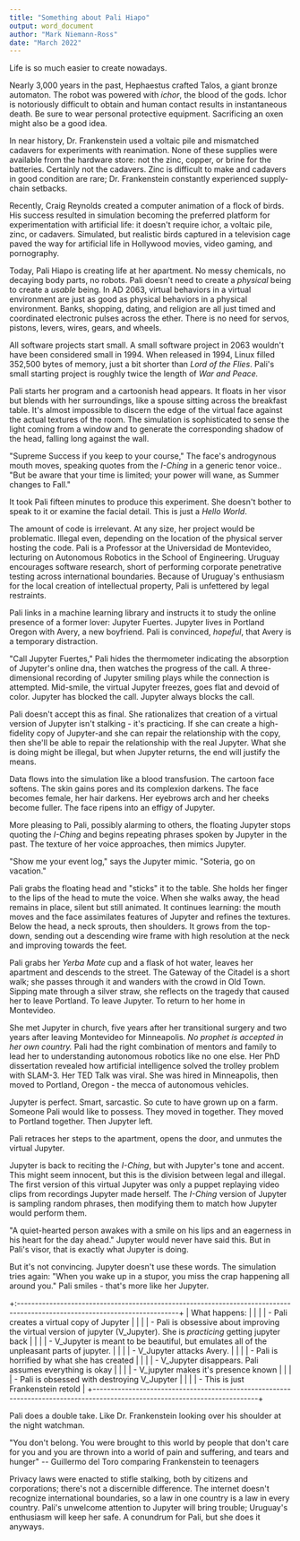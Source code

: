 ```yaml
---
title: "Something about Pali Hiapo"
output: word_document
author: "Mark Niemann-Ross"
date: "March 2022"
---
```


Life is so much easier to create nowadays.

Nearly 3,000 years in the past, Hephaestus crafted Talos, a giant bronze automaton. The robot was powered with *ichor*, the blood of the gods. Ichor is notoriously difficult to obtain and human contact results in instantaneous death. Be sure to wear personal protective equipment. Sacrificing an oxen might also be a good idea.

In near history, Dr. Frankenstein used a voltaic pile and mismatched cadavers for experiments with reanimation. None of these supplies were available from the hardware store: not the zinc, copper, or brine for the batteries. Certainly not the cadavers. Zinc is difficult to make and cadavers in good condition are rare; Dr. Frankenstein constantly experienced supply-chain setbacks.

Recently, Craig Reynolds created a computer animation of a flock of birds. His success resulted in simulation becoming the preferred platform for experimentation with artificial life: it doesn't require ichor, a voltaic pile, zinc, or cadavers. Simulated, but realistic birds captured in a television cage paved the way for artificial life in Hollywood movies, video gaming, and pornography.

Today, Pali Hiapo is creating life at her apartment. No messy chemicals, no decaying body parts, no robots. Pali doesn't need to create a *physical* being to create a *usable* being. In AD 2063, virtual behaviors in a virtual environment are just as good as physical behaviors in a physical environment. Banks, shopping, dating, and religion are all just timed and coordinated electronic pulses across the ether. There is no need for servos, pistons, levers, wires, gears, and wheels.

All software projects start small. A small software project in 2063 wouldn't have been considered small in 1994. When released in 1994, Linux filled 352,500 bytes of memory, just a bit shorter than *Lord of the Flies*. Pali's small starting project is roughly twice the length of *War and Peace.*

Pali starts her program and a cartoonish head appears. It floats in her visor but blends with her surroundings, like a spouse sitting across the breakfast table. It's almost impossible to discern the edge of the virtual face against the actual textures of the room. The simulation is sophisticated to sense the light coming from a window and to generate the corresponding shadow of the head, falling long against the wall.

"Supreme Success if you keep to your course," The face's androgynous mouth moves, speaking quotes from the *I-Ching* in a generic tenor voice.. "But be aware that your time is limited; your power will wane, as Summer changes to Fall."

It took Pali fifteen minutes to produce this experiment. She doesn't bother to speak to it or examine the facial detail. This is just a *Hello World*.

The amount of code is irrelevant. At any size, her project would be problematic. Illegal even, depending on the location of the physical server hosting the code. Pali is a Professor at the Universidad de Montevideo, lecturing on Autonomous Robotics in the School of Engineering. Uruguay encourages software research, short of performing corporate penetrative testing across international boundaries. Because of Uruguay's enthusiasm for the local creation of intellectual property, Pali is unfettered by legal restraints.

Pali links in a machine learning library and instructs it to study the online presence of a former lover: Jupyter Fuertes. Jupyter lives in Portland Oregon with Avery, a new boyfriend. Pali is convinced, *hopeful*, that Avery is a temporary distraction.

"Call Jupyter Fuertes," Pali hides the thermometer indicating the absorption of Jupyter's online dna, then watches the progress of the call. A three-dimensional recording of Jupyter smiling plays while the connection is attempted. Mid-smile, the virtual Jupyter freezes, goes flat and devoid of color. Jupyter has blocked the call. Jupyter always blocks the call.

Pali doesn't accept this as final. She rationalizes that creation of a virtual version of Jupyter isn't stalking - it's practicing. If she can create a high-fidelity copy of Jupyter-and she can repair the relationship with the copy, then she'll be able to repair the relationship with the real Jupyter. What she is doing might be illegal, but when Jupyter returns, the end will justify the means.

Data flows into the simulation like a blood transfusion. The cartoon face softens. The skin gains pores and its complexion darkens. The face becomes female, her hair darkens. Her eyebrows arch and her cheeks become fuller. The face ripens into an effigy of Jupyter.

More pleasing to Pali, possibly alarming to others, the floating Jupyter stops quoting the *I-Ching* and begins repeating phrases spoken by Jupyter in the past. The texture of her voice approaches, then mimics Jupyter.

"Show me your event log," says the Jupyter mimic. "Soteria, go on vacation."

Pali grabs the floating head and "sticks" it to the table. She holds her finger to the lips of the head to mute the voice. When she walks away, the head remains in place, silent but still animated. It continues learning: the mouth moves and the face assimilates features of Jupyter and refines the textures. Below the head, a neck sprouts, then shoulders. It grows from the top-down, sending out a descending wire frame with high resolution at the neck and improving towards the feet.

Pali grabs her *Yerba Mate* cup and a flask of hot water, leaves her apartment and descends to the street. The Gateway of the Citadel is a short walk; she passes through it and wanders with the crowd in Old Town. Sipping mate through a silver straw, she reflects on the tragedy that caused her to leave Portland. To leave Jupyter. To return to her home in Montevideo.

She met Jupyter in church, five years after her transitional surgery and two years after leaving Montevideo for Minneapolis. *No prophet is accepted in her own country.* Pali had the right combination of mentors and family to lead her to understanding autonomous robotics like no one else. Her PhD dissertation revealed how artificial intelligence solved the trolley problem with SLAM-3. Her TED Talk was viral. She was hired in Minneapolis, then moved to Portland, Oregon - the mecca of autonomous vehicles.

Jupyter is perfect. Smart, sarcastic. So cute to have grown up on a farm. Someone Pali would like to possess. They moved in together. They moved to Portland together. Then Jupyter left.

Pali retraces her steps to the apartment, opens the door, and unmutes the virtual Jupyter.

Jupyter is back to reciting the *I-Ching*, but with Jupyter's tone and accent. This might seem innocent, but this is the division between legal and illegal. The first version of this virtual Jupyter was only a puppet replaying video clips from recordings Jupyter made herself. The *I-Ching* version of Jupyter is sampling random phrases, then modifying them to match how Jupyter would perform them.

"A quiet-hearted person awakes with a smile on his lips and an eagerness in his heart for the day ahead." Jupyter would never have said this. But in Pali's visor, that is exactly what Jupyter is doing.

But it's not convincing. Jupyter doesn't use these words. The simulation tries again: "When you wake up in a stupor, you miss the crap happening all around you." Pali smiles - that's more like her Jupyter.

+:---------------------------------------------------------------------------------------------------------------------------+
| What happens:                                                                                                              |
|                                                                                                                            |
| -   Pali creates a virtual copy of Jupyter                                                                                 |
|                                                                                                                            |
| -   Pali is obsessive about improving the virtual version of jupyter (V_Jupyter). She is *practicing* getting jupyter back |
|                                                                                                                            |
| -   V_Jupyter is meant to be beautiful, but emulates all of the unpleasant parts of jupyter.                               |
|                                                                                                                            |
| -   V_Jupyter attacks Avery.                                                                                               |
|                                                                                                                            |
| -   Pali is horrified by what she has created                                                                              |
|                                                                                                                            |
| -   V_Jupyter disappears. Pali assumes everything is okay                                                                  |
|                                                                                                                            |
| -   V_jupyter makes it's presence known                                                                                    |
|                                                                                                                            |
| -   Pali is obsessed with destroying V_Jupyter                                                                             |
|                                                                                                                            |
| -   This is just Frankenstein retold                                                                                       |
+----------------------------------------------------------------------------------------------------------------------------+

Pali does a double take. Like Dr. Frankenstein looking over his shoulder at the night watchman.

"You don't belong. You were brought to this world by people that don't care for you and you are thrown into a world of pain and suffering, and tears and hunger" -- Guillermo del Toro comparing Frankenstein to teenagers

Privacy laws were enacted to stifle stalking, both by citizens and corporations; there's not a discernible difference. The internet doesn't recognize international boundaries, so a law in one country is a law in every country. Pali's unwelcome attention to Jupyter will bring trouble; Uruguay's enthusiasm will keep her safe. A conundrum for Pali, but she does it anyways.

 
